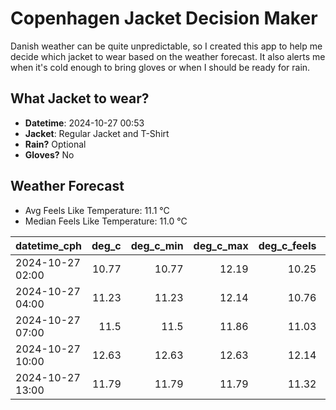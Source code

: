 
# Copenhagen Jacket Decision Maker

Danish weather can be quite unpredictable, so I created this app to help me decide which jacket to wear based on the weather forecast. 
It also alerts me when it's cold enough to bring gloves or when I should be ready for rain.

## What Jacket to wear?

- **Datetime**: 2024-10-27 00:53
- **Jacket**: Regular Jacket and T-Shirt
- **Rain?** Optional
- **Gloves?** No

## Weather Forecast
- Avg Feels Like Temperature: 11.1 °C
- Median Feels Like Temperature: 11.0 °C

| datetime_cph     |   deg_c |   deg_c_min |   deg_c_max |   deg_c_feels | weather   | wind   | rain   |
|:-----------------|--------:|------------:|------------:|--------------:|:----------|:-------|:-------|
| 2024-10-27 02:00 |   10.77 |       10.77 |       12.19 |         10.25 | Clouds    | High   | None   |
| 2024-10-27 04:00 |   11.23 |       11.23 |       12.14 |         10.76 | Clouds    | High   | None   |
| 2024-10-27 07:00 |   11.5  |       11.5  |       11.86 |         11.03 | Clouds    | High   | None   |
| 2024-10-27 10:00 |   12.63 |       12.63 |       12.63 |         12.14 | Clouds    | Low    | None   |
| 2024-10-27 13:00 |   11.79 |       11.79 |       11.79 |         11.32 | Rain      | Low    | Low    |
        